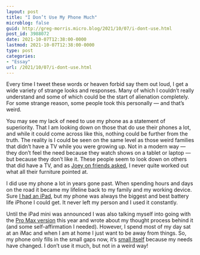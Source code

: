 ```yaml
---
layout: post
title: "I Don’t Use My Phone Much"
microblog: false
guid: http://greg-morris.micro.blog/2021/10/07/i-dont-use.html
post_id: 3988072
date: 2021-10-07T12:38:00-0000
lastmod: 2021-10-07T12:38:00-0000
type: post
categories:
- "Essay"
url: /2021/10/07/i-dont-use.html
---
```

<p>Every time I tweet these words or heaven forbid say them out loud, I get a wide variety of strange looks and responses. Many of which I couldn’t really understand and some of which could be the start of alienation completely. For some strange reason, some people took this personally — and that’s weird.</p><p>You may see my lack of need to use my phone as a statement of superiority. That I am looking down on those that do use their phones a lot, and while it could come across like this, nothing could be further from the truth. The reality is I could be seen on the same level as those weird families that didn’t have a TV while you were growing up. Not in a modern way — they don’t feel the need because they watch shows on a tablet or laptop — but because they don’t like it. These people seem to look down on others that did have a TV, and as <a href="https://www.youtube.com/watch?v=dKjJQ5q32b4">Joey on friends asked</a>, I never quite worked out what all their furniture pointed at.</p><p>I did use my phone a lot in years gone past. When spending hours and days on the road it became my lifeline back to my family and my working device. Sure <a href="https://gregmorris.co.uk/one-year-of/">I had an iPad</a>, but my phone was always the biggest and best battery life iPhone I could get. It never left my person and I used it constantly.</p><p>Until the iPad mini was announced I was also talking myself into going with the <a href="https://gregmorris.co.uk/minimalism-and-big-phones/">Pro Max version</a> this year and wrote about my thought process behind it (and some self-affirmation I needed). However, I spend most of my day sat at an iMac and when I am at home I just want to be away from things. So, my phone only fills in the small gaps now, it’s <a href="https://gregmorris.co.uk/iphone-13-mini-review-problems-solved/">small itself</a> because my needs have changed. I don’t use it much, but not in a weird way!</p>
